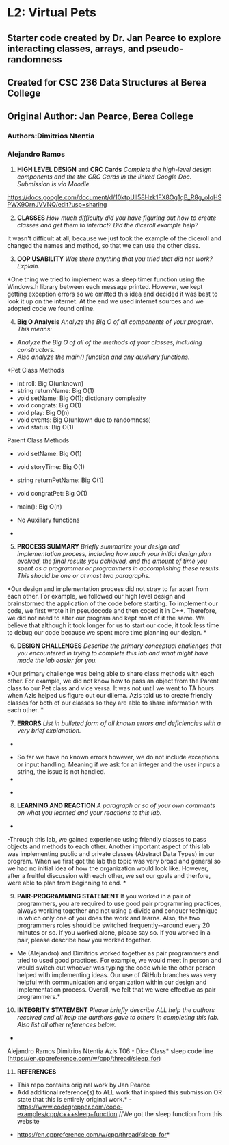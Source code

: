 # L2: Virtual Pets

## Starter code created by Dr. Jan Pearce to explore interacting classes, arrays, and pseudo-randomness
## Created for CSC 236 Data Structures at Berea College
## Original Author: Jan Pearce, Berea College

### Authors:Dimitrios Ntentia
###			Alejandro Ramos


1. **HIGH LEVEL DESIGN** and **CRC Cards**
*Complete the high-level design components and the the CRC Cards in the linked Google Doc. Submission is via Moodle.*

https://docs.google.com/document/d/10ktpUll58Hzk1FX8Og1qB_R8g_oIqHSPWX9OrnJVVNQ/edit?usp=sharing


2. **CLASSES**
*How much difficulty did you have figuring out how to create classes and get them to interact? Did the diceroll example help?*

It wasn't difficult at all, because we just took the example of the diceroll and changed the names and method, so that we can use the other class.


3. **OOP USABILITY**
*Was there anything that you tried that did not work? Explain.*

*One thing we tried to implement was a sleep timer function using the Windows.h library 
between each message printed. However, we kept getting exception errors so we omitted this idea
and decided it was best to look it up on the internet. At the end we used internet sources and we
adopted code we found online. 

4. **Big O Analysis**
*Analyze the Big O of all components of your program. This means:*
- *Analyze the Big O of all of the methods of your classes, including constructors.*
- *Also analyze the main() function and any auxillary functions.*

*Pet Class Methods
- int roll: Big O(unknown)
- string returnName: Big O(1)
- void setName: Big O(1); dictionary complexity
- void congrats: Big O(1)
- void play: Big O(n)
- void events: Big O(unkown due to randomness)
- void status: Big O(1)

Parent Class Methods
- void setName: Big O(1)
- void storyTime: Big O(1)
- string returnPetName: Big O(1)
- void congratPet: Big O(1)

- main(): Big O(n)

- No Auxillary functions
*

5. **PROCESS SUMMARY**
*Briefly summarize your design and implementation process,
including how much your initial design plan evolved,
the final results you achieved, and the amount of time you spent
as a programmer or programmers in accomplishing these results.
This should be one or at most two paragraphs.*

*Our design and implementation process did not stray to far apart from each other. 
For example, we followed our high level design and brainstormed the application of the 
code before starting. To implement our code, we first wrote it in pseudocode and then 
coded it in C++. Therefore, we did not need to alter our program and kept most of it 
the same. We believe that although it took longer for us to start our code, it took less
time to debug our code because we spent more time planning our design. *

6. **DESIGN CHALLENGES**
*Describe the primary conceptual challenges that you encountered
in trying to complete this lab and what might have made the
lab easier for you.*

*Our primary challenge was being able to share class methods with each other. 
For example, we did not know how to pass an object from the Parent class to our 
Pet class and vice versa. It was not until we went to TA hours when Azis helped us 
figure out our dilema. Azis told us to create friendly classes for both of our classes
so they are able to share information with each other. *

7. **ERRORS**
*List in bulleted form of all known errors
and deficiencies with a very brief explanation.*

* 
- So far we have no known errors however, we do not include exceptions or input handling.
Meaning if we ask for an integer and the user inputs a string, the issue is not handled. 
- 
*

8. **LEARNING AND REACTION**
*A paragraph or so of your own comments
on what you learned and your reactions to this lab.*

*
-Through this lab, we gained experience using friendly classes to pass objects and methods 
to each other. Another important aspect of this lab was implementing public and private
classes (Abstract Data Types) in our program. When we first got the lab the topic was very 
broad and general so we had no initial idea of how the organization would look like. However, 
after a fruitful discussion with each other, we set our goals and therfore, were able to plan from 
beginning to end. 
*

9. **PAIR-PROGRAMMING STATEMENT**
If you worked in a pair of programmers, you are required to use good
pair programming practices, always working together and not using 
a divide and conquer technique in which only one of you does the 
work and learns. Also, the two programmers roles should be switched
frequently--around every 20 minutes or so. If you worked alone, 
please say so. If you worked in a pair, please describe how you worked together.

* Me (Alejandro) and Dimitrios worked together as pair programmers and 
tried to used good practices. For example, we would meet in person and 
would switch out whoever was typing the code while the other person
helped with implementing ideas. Our use of GitHub branches was 
very helpful with communication and organization within our design and 
implementation process. Overall, we felt that we were effective as pair
programmers.*

10. **INTEGRITY STATEMENT**
*Please briefly describe ALL help the authors received and
all help the aurthors gave to others in completing this lab.
Also list all other references below.*

*
Alejandro Ramos
Dimitrios Ntentia
Azis
T06 - Dice Class*
sleep code line (https://en.cppreference.com/w/cpp/thread/sleep_for)

11. **REFERENCES**
- This repo contains original work by Jan Pearce
- Add additional reference(s) to ALL work that inspired this submission OR state that this is entirely original work.*
-https://www.codegrepper.com/code-examples/cpp/c+++sleep+function //We got the sleep function from this website
* https://en.cppreference.com/w/cpp/thread/sleep_for*